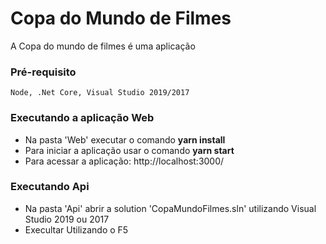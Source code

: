 # Copa do Mundo de Filmes

A Copa do mundo de filmes é uma aplicação

### Pré-requisito

```
Node, .Net Core, Visual Studio 2019/2017
```

### Executando a aplicação Web

- Na pasta 'Web' executar o comando **yarn install**
- Para iniciar a aplicação usar o comando **yarn start**
- Para acessar a aplicação: http://localhost:3000/

### Executando Api

- Na pasta 'Api' abrir a solution 'CopaMundoFilmes.sln' utilizando Visual Studio 2019 ou 2017
- Execultar Utilizando o F5

